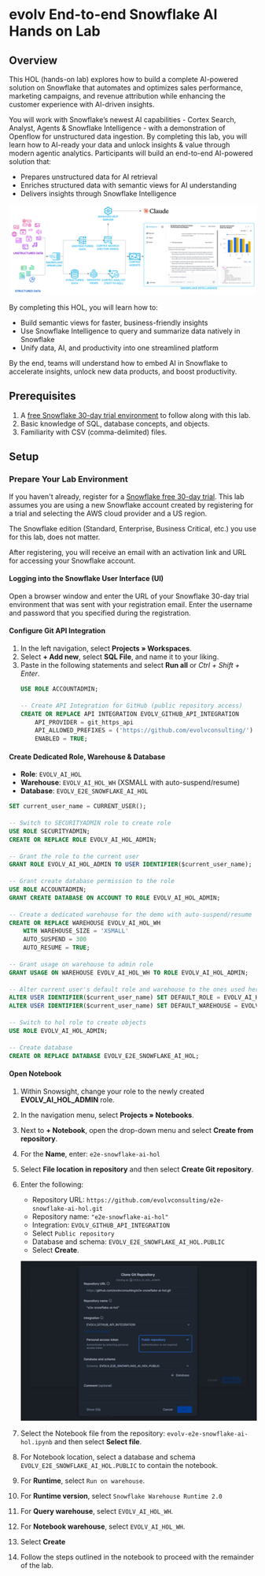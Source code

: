 # evolv End-to-end Snowflake AI Hands on Lab

## Overview

This HOL (hands-on lab) explores how to build a complete AI-powered solution on Snowflake that automates and optimizes sales performance, marketing campaigns, and revenue attribution while enhancing the customer experience with AI-driven insights.

You will work with Snowflake’s newest AI capabilities - Cortex Search, Analyst, Agents & Snowflake Intelligence - with a demonstration of Openflow for unstructured data ingestion.  By completing this lab, you will learn how to AI-ready your data and unlock insights & value through modern agentic analytics.
Participants will build an end-to-end AI-powered solution that:
- Prepares unstructured data for AI retrieval
- Enriches structured data with semantic views for AI understanding
- Delivers insights through Snowflake Intelligence

![](https://raw.githubusercontent.com/evolvconsulting/e2e-snowflake-ai-hol/refs/heads/main/img/ref-arch.png)

By completing this HOL, you will learn how to:
- Build semantic views for faster, business-friendly insights
- Use Snowflake Intelligence to query and summarize data natively in Snowflake
- Unify data, AI, and productivity into one streamlined platform

By the end, teams will understand how to embed AI in Snowflake to accelerate insights, unlock new data products, and boost productivity.

## Prerequisites

1. A [free Snowflake 30-day trial environment](https://signup.snowflake.com/) to follow along with this lab.
2. Basic knowledge of SQL, database concepts, and objects.
3. Familiarity with CSV (comma-delimited) files.

## Setup

### Prepare Your Lab Environment
If you haven't already, register for a [Snowflake free 30-day trial](https://signup.snowflake.com/). This lab assumes you are using a new Snowflake account created by registering for a trial and selecting the AWS cloud provider and a US region.

The Snowflake edition (Standard, Enterprise, Business Critical, etc.) you use for this lab, does not matter.

After registering, you will receive an email with an activation link and URL for accessing your Snowflake account.

#### Logging into the Snowflake User Interface (UI)
Open a browser window and enter the URL of your Snowflake 30-day trial environment that was sent with your registration email. Enter the username and password that you specified during the registration.

#### Configure Git API Integration
1. In the left navigation, select **Projects » Workspaces**.
2. Select **+ Add new**, select **SQL File**, and name it to  your liking.
3. Paste in the following statements and select **Run all** or *Ctrl + Shift + Enter*.
    ```sql
    USE ROLE ACCOUNTADMIN;

    -- Create API Integration for GitHub (public repository access)
    CREATE OR REPLACE API INTEGRATION EVOLV_GITHUB_API_INTEGRATION
        API_PROVIDER = git_https_api
        API_ALLOWED_PREFIXES = ('https://github.com/evolvconsulting/')
        ENABLED = TRUE;
    ```
#### Create Dedicated Role, Warehouse & Database
- **Role**: `EVOLV_AI_HOL`
- **Warehouse**: `EVOLV_AI_HOL_WH` (XSMALL with auto-suspend/resume)
- **Database**: `EVOLV_E2E_SNOWFLAKE_AI_HOL`
```sql
SET current_user_name = CURRENT_USER();

-- Switch to SECURITYADMIN role to create role
USE ROLE SECURITYADMIN;
CREATE OR REPLACE ROLE EVOLV_AI_HOL_ADMIN;

-- Grant the role to the current user
GRANT ROLE EVOLV_AI_HOL_ADMIN TO USER IDENTIFIER($current_user_name);

-- Grant create database permission to the role
USE ROLE ACCOUNTADMIN;
GRANT CREATE DATABASE ON ACCOUNT TO ROLE EVOLV_AI_HOL_ADMIN;

-- Create a dedicated warehouse for the demo with auto-suspend/resume
CREATE OR REPLACE WAREHOUSE EVOLV_AI_HOL_WH
    WITH WAREHOUSE_SIZE = 'XSMALL'
    AUTO_SUSPEND = 300
    AUTO_RESUME = TRUE;

-- Grant usage on warehouse to admin role
GRANT USAGE ON WAREHOUSE EVOLV_AI_HOL_WH TO ROLE EVOLV_AI_HOL_ADMIN;

-- Alter current user's default role and warehouse to the ones used here
ALTER USER IDENTIFIER($current_user_name) SET DEFAULT_ROLE = EVOLV_AI_HOL_ADMIN;
ALTER USER IDENTIFIER($current_user_name) SET DEFAULT_WAREHOUSE = EVOLV_AI_HOL_WH;

-- Switch to hol role to create objects
USE ROLE EVOLV_AI_HOL_ADMIN;

-- Create database
CREATE OR REPLACE DATABASE EVOLV_E2E_SNOWFLAKE_AI_HOL;
```

#### Open Notebook
1. Within Snowsight, change your role to the newly created **EVOLV_AI_HOL_ADMIN** role.
2. In the navigation menu, select **Projects » Notebooks**.
3. Next to **+ Notebook**, open the drop-down menu and select **Create from repository**.
4. For the **Name**, enter: `e2e-snowflake-ai-hol`
5. Select **File location in repository** and then select **Create Git repository**.
6. Enter the following:
    - Repository URL: `https://github.com/evolvconsulting/e2e-snowflake-ai-hol.git`
    - Repository name: `"e2e-snowflake-ai-hol"`
    - Integration: `EVOLV_GITHUB_API_INTEGRATION`
    - Select `Public repository`
    - Database and schema: `EVOLV_E2E_SNOWFLAKE_AI_HOL.PUBLIC`
    - Select **Create**.

    ![](https://raw.githubusercontent.com/evolvconsulting/e2e-snowflake-ai-hol/refs/heads/main/img/26.png)
    
7. Select the Notebook file from the repository: `evolv-e2e-snowflake-ai-hol.ipynb` and then select **Select file**.
8. For Notebook location, select a database and schema `EVOLV_E2E_SNOWFLAKE_AI_HOL.PUBLIC` to contain the notebook.
9. For **Runtime**, select `Run on warehouse`.
10. For **Runtime version**, select `Snowflake Warehouse Runtime 2.0`
11. For **Query warehouse**, select `EVOLV_AI_HOL_WH`.
12. For **Notebook warehouse**, select `EVOLV_AI_HOL_WH`.
13. Select **Create**
14. Follow the steps outlined in the notebook to proceed with the remainder of the lab.
